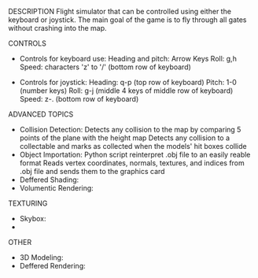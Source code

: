 DESCRIPTION
Flight simulator that can be controlled using either the keyboard or joystick. The main goal of the game is to fly through all gates without crashing into the map.

CONTROLS
- Controls for keyboard use:
	Heading and pitch: Arrow Keys
	Roll: g,h
	Speed: characters 'z' to '/' (bottom row of keyboard)

- Controls for joystick:
	Heading: q-p (top row of keyboard)
	Pitch: 1-0 (number keys)
	Roll: g-j (middle 4 keys of middle row of keyboard)
	Speed: z-. (bottom row of keyboard)

ADVANCED TOPICS
- Collision Detection:
	Detects any collision to the map by comparing 5 points of the plane with the height map
	Detects any collision to a collectable and marks as collected when the models' hit boxes collide
- Object Importation:
	Python script reinterpret .obj file to an easily reable format
	Reads vertex coordinates, normals, textures, and indices from .obj file and sends them to the graphics card
- Deffered Shading:
- Volumentic Rendering:

TEXTURING
- Skybox:
- 

OTHER
- 3D Modeling:
- Deffered Rendering: